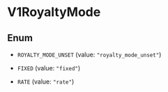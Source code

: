 
# V1RoyaltyMode

## Enum


* `ROYALTY_MODE_UNSET` (value: `"royalty_mode_unset"`)

* `FIXED` (value: `"fixed"`)

* `RATE` (value: `"rate"`)



